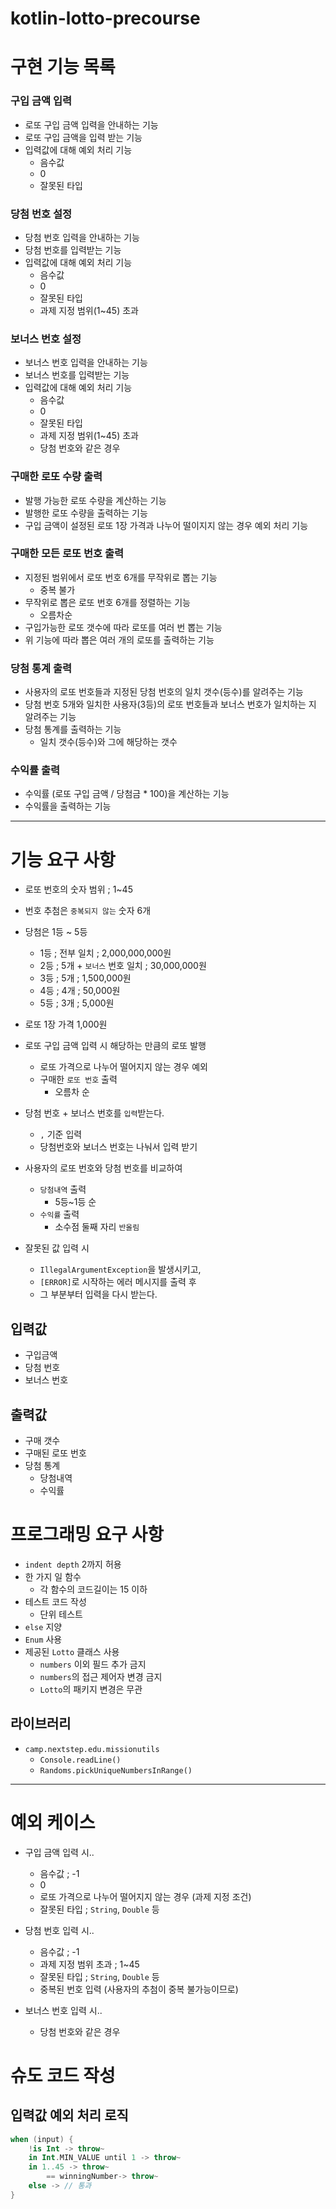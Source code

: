 # kotlin-lotto-precourse

# 구현 기능 목록

### 구입 금액 입력

- 로또 구입 금액 입력을 안내하는 기능
- 로또 구입 금액을 입력 받는 기능
- 입력값에 대해 예외 처리 기능
    - 음수값
    - 0
    - 잘못된 타입

### 당첨 번호 설정

- 당첨 번호 입력을 안내하는 기능
- 당첨 번호를 입력받는 기능
- 입력값에 대해 예외 처리 기능
    - 음수값
    - 0
    - 잘못된 타입
    - 과제 지정 범위(1~45) 초과

### 보너스 번호 설정

- 보너스 번호 입력을 안내하는 기능
- 보너스 번호를 입력받는 기능
- 입력값에 대해 예외 처리 기능
    - 음수값
    - 0
    - 잘못된 타입
    - 과제 지정 범위(1~45) 초과
    - 당첨 번호와 같은 경우

### 구매한 로또 수량 출력

- 발행 가능한 로또 수량을 계산하는 기능
- 발행한 로또 수량을 출력하는 기능
- 구입 금액이 설정된 로또 1장 가격과 나누어 떨이지지 않는 경우 예외 처리 기능

### 구매한 모든 로또 번호 출력

- 지정된 범위에서 로또 번호 6개를 무작위로 뽑는 기능
    - 중복 불가
- 무작위로 뽑은 로또 번호 6개를 정렬하는 기능
    - 오름차순
- 구입가능한 로또 갯수에 따라 로또를 여러 번 뽑는 기능
- 위 기능에 따라 뽑은 여러 개의 로또를 출력하는 기능

### 당첨 통계 출력

- 사용자의 로또 번호들과 지정된 당첨 번호의 일치 갯수(등수)를 알려주는 기능
- 당첨 번호 5개와 일치한 사용자(3등)의 로또 번호들과 보너스 번호가 일치하는 지 알려주는 기능
- 당첨 통계를 출력하는 기능
    - 일치 갯수(등수)와 그에 해당하는 갯수

### 수익률 출력

- 수익률 (로또 구입 금액 / 당첨금 * 100)을 계산하는 기능
- 수익률을 출력하는 기능

---

# 기능 요구 사항

- 로또 번호의 숫자 범위 ; 1~45


- 번호 추첨은 `중복되지 않는` 숫자 6개


- 당첨은 1등 ~ 5등
    - 1등 ; 전부 일치 ; 2,000,000,000원
    - 2등 ; 5개 + `보너스` 번호 일치 ; 30,000,000원
    - 3등 ; 5개 ; 1,500,000원
    - 4등 ; 4개 ; 50,000원
    - 5등 ; 3개 ; 5,000원


- 로또 1장 가격 1,000원
- 로또 구입 금액 입력 시 해당하는 만큼의 로또 발행
    - 로또 가격으로 나누어 떨어지지 않는 경우 예외
    - 구매한 `로또 번호` 출력
        - 오름차 순


- 당첨 번호 + 보너스 번호를 `입력`받는다.
    - `,` 기준 입력
    - 당첨번호와 보너스 번호는 나눠서 입력 받기


- 사용자의 로또 번호와 당첨 번호를 비교하여
    - `당첨내역` 출력
        - 5등~1등 순
    - `수익률` 출력
        - 소수점 둘째 자리 `반올림`


- 잘못된 값 입력 시
    - `IllegalArgumentException`을 발생시키고,
    - `[ERROR]`로 시작하는 에러 메시지를 출력 후
    - 그 부분부터 입력을 다시 받는다.

## 입력값

- 구입금액
- 당첨 번호
- 보너스 번호

## 출력값

- 구매 갯수
- 구매된 로또 번호
- 당첨 통계
    - 당첨내역
    - 수익률

# 프로그래밍 요구 사항

- `indent depth` 2까지 허용
- 한 가지 일 함수
    - 각 함수의 코드길이는 15 이하
- 테스트 코드 작성
    - 단위 테스트
- `else` 지양
- `Enum` 사용
- 제공된 `Lotto` 클래스 사용
    - `numbers` 이외 필드 추가 금지
    - `numbers`의 접근 제어자 변경 금지
    - `Lotto`의 패키지 변경은 무관

## 라이브러리

- `camp.nextstep.edu.missionutils`
    - `Console.readLine()`
    - `Randoms.pickUniqueNumbersInRange()`

---

# 예외 케이스

- 구입 금액 입력 시..
    - 음수값 ; -1
    - 0
    - 로또 가격으로 나누어 떨어지지 않는 경우 (과제 지정 조건)
    - 잘못된 타입 ; `String`, `Double` 등

- 당첨 번호 입력 시..
    - 음수값 ; -1
    - 과제 지정 범위 초과 ; 1~45
    - 잘못된 타입 ; `String`, `Double` 등
    - 중복된 번호 입력 (사용자의 추첨이 중복 불가능이므로)

- 보너스 번호 입력 시..
    - 당첨 번호와 같은 경우

# 슈도 코드 작성

## 입력값 예외 처리 로직

```kotlin
when (input) {
    !is Int -> throw~
    in Int.MIN_VALUE until 1 -> throw~
    in 1..45 -> throw~
        == winningNumber-> throw~
    else -> // 통과
}
```

